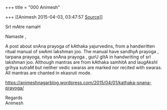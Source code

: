+++
title = "000 Animesh"

+++
[[Animesh	2015-04-03, 03:47:57 [Source](https://groups.google.com/g/samskrita/c/wVvHbOZho3U)]]



SrI mAtre namaH

Namaste ,

A post about snAna prayoga of kAthaka yajurvedins, from a handwritten ritual manual of swAmi lakshman joo. The manual have sandhyA prayoga , tarpana prayoga, nitya snAna prayoga , gurU gItA in handwriting of srI lakshman joo. Although mantras are from kAthaka samhitA and laugAkshI grihya sutraM but neither vedic swaras are marked nor recited with swaras. All mantras are chanted in ekasruti mode.

<https://animeshnagarblog.wordpress.com/2015/04/01/kathaka-snana-prayoga/>

Regards  
Animesh  

